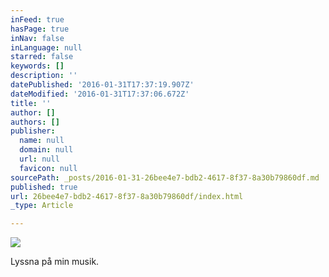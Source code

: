 ```yaml
---
inFeed: true
hasPage: true
inNav: false
inLanguage: null
starred: false
keywords: []
description: ''
datePublished: '2016-01-31T17:37:19.907Z'
dateModified: '2016-01-31T17:37:06.672Z'
title: ''
author: []
authors: []
publisher:
  name: null
  domain: null
  url: null
  favicon: null
sourcePath: _posts/2016-01-31-26bee4e7-bdb2-4617-8f37-8a30b79860df.md
published: true
url: 26bee4e7-bdb2-4617-8f37-8a30b79860df/index.html
_type: Article

---
```

![](https://the-grid-user-content.s3-us-west-2.amazonaws.com/f58d4ff5-eb95-4ce2-aab0-3ba532925e65.jpg)

Lyssna på min musik.